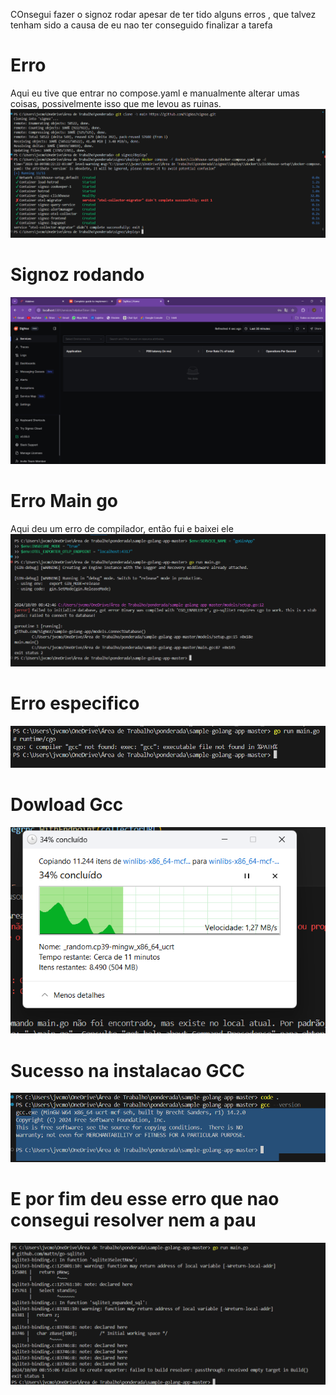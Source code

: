 COnsegui fazer o signoz rodar apesar de ter tido alguns erros , que talvez tenham sido a causa de eu nao ter conseguido finalizar a tarefa<br>


# Erro<br>
  Aqui eu tive que entrar no compose.yaml e manualmente alterar umas coisas, possivelmente isso que me levou as ruinas.
![Erro Solucionado](erro_migrator.png)
<br>


# Signoz rodando
![Signoz Rodando](signoz_rodando.png)



# Erro Main go
  Aqui deu um erro de compilador, então fui e baixei ele
![Signoz Rodando](erro_main_go.png)


# Erro especifico
![Signoz Rodando](erro_gcc.png)

# Dowload Gcc
![Signoz Rodando](dowload_gcc.png)

# Sucesso na instalacao GCC
![Signoz Rodando](gcc_salvo_sucesso.png)

# E por fim deu esse erro que nao consegui resolver nem a pau
![Signoz Rodando](erro_sem_solucao.png)

